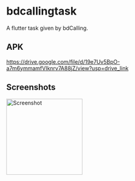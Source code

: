 # bdcallingtask

A flutter task given by bdCalling.

## APK 

https://drive.google.com/file/d/19e7Uv5BpO-a7m6ymmamfVIknrv7A88jZ/view?usp=drive_link 

## Screenshots 

<img src="https://drive.google.com/uc?id=1d1NlfRQ-hjXUNN2-8WtdnBAR1eLCeNgZ" alt="Screenshot" width="200"/>


